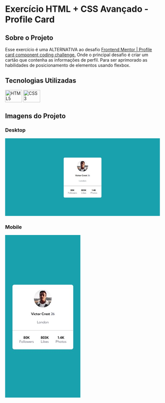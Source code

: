 # Exercício HTML + CSS Avançado - Profile Card

## Sobre o Projeto

Esse exercício é uma ALTERNATIVA ao desafio [Frontend Mentor | Profile card component coding challenge.](https://www.frontendmentor.io/challenges/profile-card-component-cfArpWshJ) Onde o principal desafio é criar um cartão que contenha as informações de perfil. Para ser aprimorado as habilidades de posicionamento de elementos usando flexbox.

## Tecnologias Utilizadas

<img width="55px" height="40px" title="HTML5" src="https://cdn.jsdelivr.net/gh/devicons/devicon/icons/html5/html5-original.svg" />
<img width="55px" height="40px" title="CSS3" src="https://cdn.jsdelivr.net/gh/devicons/devicon/icons/css3/css3-original.svg" />
                 
## Imagens do Projeto

### Desktop

![](design/desktop-design.jpg)

### Mobile

![](design/mobile-design.jpg)